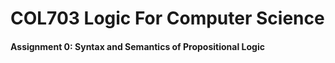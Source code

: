 # COL703 Logic For Computer Science

 #### Assignment 0: Syntax and Semantics of Propositional Logic
